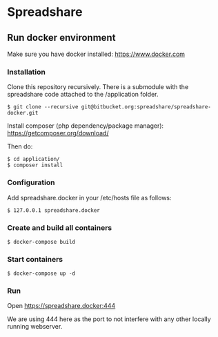 # Spreadshare

## Run docker environment

Make sure you have docker installed: https://www.docker.com

### Installation

Clone this repository recursively. There is a submodule with the spreadshare code attached to the /application folder.
````
$ git clone --recursive git@bitbucket.org:spreadshare/spreadshare-docker.git
````

Install composer (php dependency/package manager): https://getcomposer.org/download/

Then do:
````
$ cd application/
$ composer install
````

### Configuration

Add spreadshare.docker in your /etc/hosts file as follows:
````
$ 127.0.0.1 spreadshare.docker
````

### Create and build all containers
````
$ docker-compose build
````

### Start containers
````
$ docker-compose up -d
````

### Run

Open https://spreadshare.docker:444

We are using 444 here as the port to not interfere with any other locally running webserver.